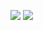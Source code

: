 <p float="left">
  <img src="https://github-profile-summary-cards.vercel.app/api/cards/repos-per-language?username=gmaldona&theme=dracula" />
  <img src="https://github-profile-summary-cards.vercel.app/api/cards/most-commit-language?username=gmaldona&theme=dracula" /> 
</p>
